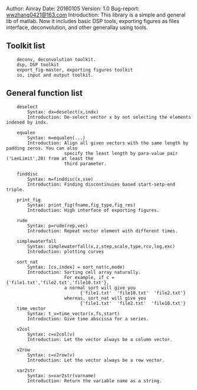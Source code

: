 Author: Ainray
Date: 20160105
Version: 1.0
Bug-report: wwzhang0421@163.com
Introduction: This library is a simple and general lib of matlab. Now it includes basic DSP tools,
	exporting figures as files interface, deconvolution, and other generallay using tools.


Toolkit list
------------
		deconv, deconvolution toolkit.
		dsp, DSP toolkit
		export_fig-master, exporting figures toolkit
		io, input and output toolkit.
		
General function list
---------------------

		deselect
			Syntax: dx=deselect(x,indx)
			Introduction: De-select vector x by not selecting the elements indexed by indx.
			
		equalen
			Syntax: m=equalen(...)
			Introduction: Align all given vectors with the same length by padding zeros. You can also
						  specify the least length by para-value pair ('LenLimit',20) from at least the
                          third parameter.

        finddisc
			Syntax: m=finddisc(x,sse)
			Introduction: Finding discontinuies based start-setp-end triple.
		
		print_fig
			Syntax: print_fig(fname,fig_type,fig_res)
			Introduction: High interface of exporting figures.
		
		rude
			Syntax: p=rude(rep,vec)
			Introduction: Repeat vector element with different times.
		
		simplewaterfall
			Syntax: simplewaterfall(x,z,step,scale,type,rcv,log,exc)
			Introduction: plotting curves
		
		sort_nat
			Syntax: [cs,index] = sort_nat(c,mode)
			Introduction: Sorting cell array naturally. 
						  For example, if c = {'file1.txt','file2.txt','file10.txt'}, 
						  a normal sort will give you
 								{'file1.txt'  'file10.txt'  'file2.txt'}
 						  whereas, sort_nat will give you
								{'file1.txt'  'file2.txt'  'file10.txt'}
		time_vector
			Syntax: t_v=time_vector(x,fs,start)
			Introduction: Give time abscissa for a series.
		
		v2col
			Syntax: c=v2col(v)
			Introduction: Let the vector always be a column vector.
		
		v2row
			Syntax: c=v2row(v)
			Introduction: Let the vector always be a row vector.
			
		var2str
			Syntax: s=var2str(varname)
			Introduction: Return the variable name as a string.
		
